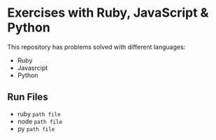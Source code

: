# Exercises with Ruby, JavaScript & Python

This repository has problems solved with different languages:

- Ruby
- Javasrcipt
- Python

## Run Files

- ruby `path file`
- node `path file`
- py `path file`